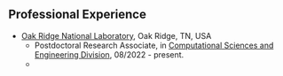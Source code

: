 Professional Experience
------
* [Oak Ridge National Laboratory](https://www.ornl.gov/), Oak Ridge, TN, USA
  * Postdoctoral Research Associate, in [Computational Sciences and Engineering Division](https://www.ornl.gov/division/csed), 08/2022 - present.
  * 
 
